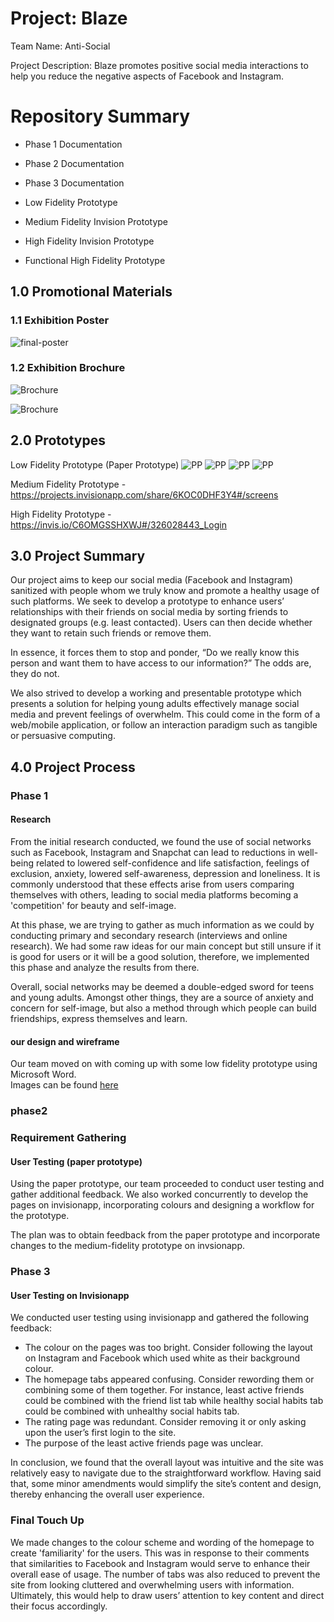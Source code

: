 # Project: Blaze

Team Name: Anti-Social

Project Description: Blaze promotes positive social media interactions to help you reduce the negative aspects of Facebook and Instagram.

# Repository Summary

* Phase 1 Documentation
* Phase 2 Documentation
* Phase 3 Documentation

* Low Fidelity Prototype
* Medium Fidelity Invision Prototype
* High Fidelity Invision Prototype

* Functional High Fidelity Prototype

## 1.0 Promotional Materials

### 1.1 Exhibition Poster

![final-poster](https://github.com/deco3500-2018/social-media/blob/master/images/final-poster.jpg)

### 1.2 Exhibition Brochure 

![Brochure](https://github.com/deco3500-2018/social-media/blob/master/images/Brochure-1.jpg)

![Brochure](https://github.com/deco3500-2018/social-media/blob/master/images/Brochure-2.jpg)


      

## 2.0 Prototypes

Low Fidelity Prototype (Paper Prototype) 
![PP](https://github.com/deco3500-2018/social-media/blob/master/images/Low-fidelity-prototype-new-1.jpg)
![PP](https://github.com/deco3500-2018/social-media/blob/master/images/Low-fidelity-prototype-new-2.jpg)
![PP](https://github.com/deco3500-2018/social-media/blob/master/images/Low-fidelity-prototype-new-3.jpg)
![PP](https://github.com/deco3500-2018/social-media/blob/master/images/Low-fidelity-prototype-new-4.jpg)


Medium Fidelity Prototype - https://projects.invisionapp.com/share/6KOC0DHF3Y4#/screens

High Fidelity Prototype - https://invis.io/C6OMGSSHXWJ#/326028443_Login



## 3.0 Project Summary 

Our project aims to keep our social media (Facebook and Instagram) sanitized with people whom we truly know and promote a healthy usage of such platforms. We seek to develop a prototype to enhance users’ relationships with their friends on social media by sorting friends to designated groups (e.g. least contacted). Users can then decide whether they want to retain such friends or remove them. 

In essence, it forces them to stop and ponder, “Do we really know this person and want them to have access to our information?” The odds are, they do not.

We also strived to develop a working and presentable prototype which presents a solution for helping young adults effectively manage social media and prevent feelings of overwhelm. This could come in the form of a web/mobile application, or follow an interaction paradigm such as tangible or persuasive computing.

## 4.0 Project Process

### Phase 1

#### Research 

From the initial research conducted, we found the use of social networks such as Facebook, Instagram and Snapchat can lead to reductions in well-being related to lowered self-confidence and life satisfaction, feelings of exclusion, anxiety, lowered self-awareness, depression and loneliness. It is commonly understood that these effects arise from users comparing themselves with others, leading to social media platforms becoming a 'competition' for beauty and self-image.

At this phase, we are trying to gather as much information as we could by conducting primary and secondary research (interviews and online research). We had some raw ideas for our main concept but still unsure if it is good for users or it will be a good solution, therefore, we implemented this phase and analyze the results from there. 

Overall, social networks may be deemed a double-edged sword for teens and young adults. Amongst other things, they are a source of anxiety and concern for self-image, but also a method through which people can build friendships, express themselves and learn.

#### our design and wireframe

Our team moved on with coming up with some low fidelity prototype using Microsoft Word.  
Images can be found [here](https://github.com/deco3500-2018/social-media/tree/master/images)

### phase2

### Requirement Gathering

#### User Testing (paper prototype)

Using the paper prototype, our team proceeded to conduct user testing and gather additional feedback. We also worked concurrently to develop the pages on invisionapp, incorporating colours and designing a workflow for the prototype.

The plan was to obtain feedback from the paper prototype and incorporate changes to the medium-fidelity prototype on invsionapp. 

### Phase 3

#### User Testing on Invisionapp 

We conducted user testing using invisionapp and gathered the following feedback:
- The colour on the pages was too bright. Consider following the layout on Instagram and Facebook which used white as their background colour. 
- The homepage tabs appeared confusing. Consider rewording them or combining some of them together. For instance, least active friends could be combined with the friend list tab while healthy social habits tab could be combined with unhealthy social habits tab.
- The rating page was redundant. Consider removing it or only asking upon the user’s first login to the site. 
- The purpose of the least active friends page was unclear.

In conclusion, we found that the overall layout was intuitive and the site was relatively easy to navigate due to the straightforward workflow. Having said that, some minor amendments would simplify the site’s content and design, thereby enhancing the overall user experience.


### Final Touch Up

We made changes to the colour scheme and wording of the homepage to create 'familiarity' for the users. This was in response to their comments that similarities to Facebook and Instagram would serve to enhance their overall ease of usage. The number of tabs was also reduced to prevent the site from looking cluttered and overwhelming users with information. Ultimately, this would help to draw users’ attention to key content and direct their focus accordingly. 

